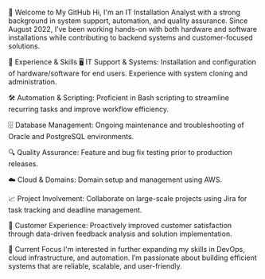 👋 Welcome to My GitHub
Hi, I'm an IT Installation Analyst with a strong background in system support, automation, and quality assurance. Since August 2022, I’ve been working hands-on with both hardware and software installations while contributing to backend systems and customer-focused solutions.

💼 Experience & Skills
🖥️ IT Support & Systems: Installation and configuration of hardware/software for end users. Experience with system cloning and administration.

🛠️ Automation & Scripting: Proficient in Bash scripting to streamline recurring tasks and improve workflow efficiency.

🗄️ Database Management: Ongoing maintenance and troubleshooting of Oracle and PostgreSQL environments.

🔍 Quality Assurance: Feature and bug fix testing prior to production releases.

☁️ Cloud & Domains: Domain setup and management using AWS.

📈 Project Involvement: Collaborate on large-scale projects using Jira for task tracking and deadline management.

🤝 Customer Experience: Proactively improved customer satisfaction through data-driven feedback analysis and solution implementation.

🔭 Current Focus
I'm interested in further expanding my skills in DevOps, cloud infrastructure, and automation. I’m passionate about building efficient systems that are reliable, scalable, and user-friendly.

<!---
georgebruze/georgebruze is a ✨ special ✨ repository because its `README.md` (this file) appears on your GitHub profile.
You can click the Preview link to take a look at your changes.
--->
